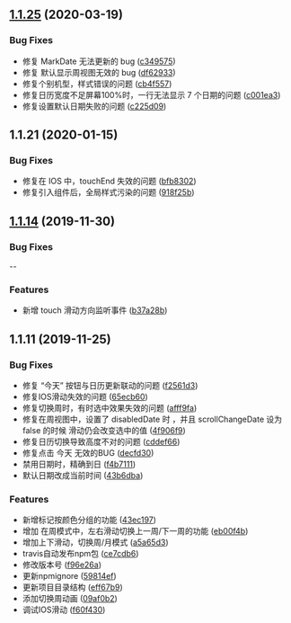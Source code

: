 ## [1.1.25](https://github.com/TangSY/vue-hash-calendar/compare/v1.0.5...v1.1.25) (2020-03-19)


### Bug Fixes

* 修复 MarkDate 无法更新的 bug ([c349575](https://github.com/TangSY/vue-hash-calendar/commit/c349575367c05c8ba874a204c02b6ec24924cff2))
* 修复 默认显示周视图无效的 bug ([df62933](https://github.com/TangSY/vue-hash-calendar/commit/df62933e51292594f484fbaf381665406085d85f))
* 修复个别机型，样式错误的问题 ([cb4f557](https://github.com/TangSY/vue-hash-calendar/commit/cb4f557532aaec6230ec830323ef9c8562e5791a))
* 修复日历宽度不足屏幕100%时，一行无法显示 7 个日期的问题 ([c001ea3](https://github.com/TangSY/vue-hash-calendar/commit/c001ea35e32efecc236445562edc6ca1b42754b5))
* 修复设置默认日期失败的问题 ([c225d09](https://github.com/TangSY/vue-hash-calendar/commit/c225d09e4867cef808bb876c0941324c44fb1f01))

## 1.1.21 (2020-01-15)


### Bug Fixes

* 修复在 IOS 中，touchEnd 失效的问题 ([bfb8302](https://github.com/TangSY/vue-hash-calendar/commit/bfb8302d4a47fc49425356ff82c2caa44f968506))
* 修复引入组件后，全局样式污染的问题 ([918f25b](https://github.com/TangSY/vue-hash-calendar/commit/918f25bb091a66bccd45bf8c8d73649864b03811))

## [1.1.14](https://github.com/TangSY/vue-hash-calendar/compare/v1.0.5...v1.1.14) (2019-11-30)


### Bug Fixes

--


### Features

* 新增 touch 滑动方向监听事件 ([b37a28b](https://github.com/TangSY/vue-hash-calendar/commit/b37a28bfcd047e5b17d21a016e6e411f87bd6165))


## 1.1.11 (2019-11-25)


### Bug Fixes

* 修复 “今天” 按钮与日历更新联动的问题 ([f2561d3](https://github.com/TangSY/vue-hash-calendar/commit/f2561d310be000e0600777f8c6862a2bc738522e))
* 修复IOS滑动失效的问题 ([65ecb60](https://github.com/TangSY/vue-hash-calendar/commit/65ecb60db85308abeef71c96c5461bd3936742ac))
* 修复切换周时，有时选中效果失效的问题 ([afff9fa](https://github.com/TangSY/vue-hash-calendar/commit/afff9fad9d6fad530fe55416b9d2b5e423ef7a85))
* 修复在周视图中，设置了 disabledDate 时 ，并且 scrollChangeDate 设为 false 的时候 滑动仍会改变选中的值 ([4f906f9](https://github.com/TangSY/vue-hash-calendar/commit/4f906f9872e87b5a2951d72c99969c169bebf419))
* 修复日历切换导致高度不对的问题 ([cddef66](https://github.com/TangSY/vue-hash-calendar/commit/cddef6635663184f9d8330485ca90333569896a6))
* 修复点击 今天 无效的BUG ([decfd30](https://github.com/TangSY/vue-hash-calendar/commit/decfd30b724970d1fef8736cf7990478ee118890))
* 禁用日期时，精确到日 ([f4b7111](https://github.com/TangSY/vue-hash-calendar/commit/f4b711120037c219a22747e38c705797c5aa5d2f))
* 默认日期改成当前时间 ([43b6dba](https://github.com/TangSY/vue-hash-calendar/commit/43b6dbafd68979f8f495fa8406090833287a3564))


### Features

* 新增标记按颜色分组的功能 ([43ec197](https://github.com/TangSY/vue-hash-calendar/commit/43ec197937cece8c1680796dc21a8778f0e6b960))
* 增加  在周模式中，左右滑动切换上一周/下一周的功能 ([eb00f4b](https://github.com/TangSY/vue-hash-calendar/commit/eb00f4b3fa8f9a1b73145e8a41bd91ff6e5f35df))
* 增加上下滑动，切换周/月模式 ([a5a65d3](https://github.com/TangSY/vue-hash-calendar/commit/a5a65d361a939c0468c734b19c7e93f2b2498b9a))
* travis自动发布npm包 ([ce7cdb6](https://github.com/TangSY/vue-hash-calendar/commit/ce7cdb61690943963239bff93538b0fc099c5204))
* 修改版本号 ([f96e26a](https://github.com/TangSY/vue-hash-calendar/commit/f96e26a9de90dc9ae9f8c92bc6489233ebdaf8c0))
* 更新npmignore ([59814ef](https://github.com/TangSY/vue-hash-calendar/commit/59814ef2426dff4acfa5c289fbaccbde0f28a72e))
* 更新项目目录结构 ([eff67b9](https://github.com/TangSY/vue-hash-calendar/commit/eff67b9f6efa35b63629636e42b479d330ea2b28))
* 添加切换周动画 ([09af0b2](https://github.com/TangSY/vue-hash-calendar/commit/09af0b28cebeb350c70629e9e8c34880d8ab365d))
* 调试IOS滑动 ([f60f430](https://github.com/TangSY/vue-hash-calendar/commit/f60f430c81b53aff0f5b51843712d10f22b71ad8))
